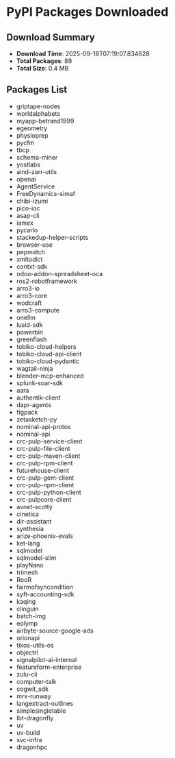 # PyPI Packages Downloaded

## Download Summary
- **Download Time**: 2025-09-18T07:19:07.834628
- **Total Packages**: 89
- **Total Size**: 0.4 MB

## Packages List
- griptape-nodes
- worldalphabets
- myapp-betrand1999
- egeometry
- physioprep
- pycfm
- tbcp
- schema-miner
- yostlabs
- aind-zarr-utils
- openai
- AgentService
- FreeDynamics-simaf
- chibi-izumi
- pico-ioc
- asap-cli
- iamex
- pycarlo
- stackedup-helper-scripts
- browser-use
- pepmatch
- xmltodict
- contxt-sdk
- odoo-addon-spreadsheet-oca
- ros2-robotframework
- arro3-io
- arro3-core
- wodcraft
- arro3-compute
- onellm
- lusid-sdk
- powerbin
- greenflash
- tobiko-cloud-helpers
- tobiko-cloud-api-client
- tobiko-cloud-pydantic
- wagtail-ninja
- blender-mcp-enhanced
- splunk-soar-sdk
- aara
- authentik-client
- dapr-agents
- figpack
- zetasketch-py
- nominal-api-protos
- nominal-api
- crc-pulp-service-client
- crc-pulp-file-client
- crc-pulp-maven-client
- crc-pulp-rpm-client
- futurehouse-client
- crc-pulp-gem-client
- crc-pulp-npm-client
- crc-pulp-python-client
- crc-pulpcore-client
- avnet-scotty
- cinetica
- dir-assistant
- synthesia
- arize-phoenix-evals
- ket-lang
- sqlmodel
- sqlmodel-slim
- playNano
- trimesh
- RooR
- fairmofsyncondition
- syft-accounting-sdk
- kaqing
- clinguin
- batch-img
- eolymp
- airbyte-source-google-ads
- orionapi
- tikos-utils-os
- objectrl
- signalpilot-ai-internal
- featureform-enterprise
- zulu-cli
- computer-talk
- cogwit_sdk
- mrx-runway
- langextract-outlines
- simplesingletable
- lbt-dragonfly
- uv
- uv-build
- svc-infra
- dragonhpc
